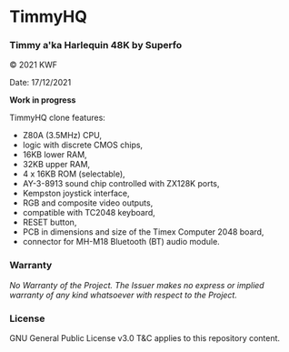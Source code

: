 # TimmyHQ
### Timmy a'ka Harlequin 48K by Superfo

© 2021 KWF

Date: 17/12/2021

**Work in progress**

TimmyHQ clone features:

* Z80A (3.5MHz) CPU,
* logic with discrete CMOS chips,
* 16KB lower RAM,
* 32KB upper RAM,
* 4 x 16KB ROM (selectable),
* AY-3-8913 sound chip controlled with ZX128K ports,
* Kempston joystick interface,
* RGB and composite video outputs,
* compatible with TC2048 keyboard,
* RESET button,
* PCB in dimensions and size of the Timex Computer 2048 board,
* connector for MH-M18 Bluetooth (BT) audio module.

### Warranty

*No Warranty of the Project. The Issuer makes no express or implied warranty of any kind whatsoever with respect to the Project.*

### License

GNU General Public License v3.0 T&C applies to this repository content.
